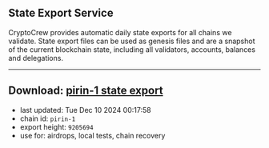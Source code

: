 ## State Export Service
CryptoCrew provides automatic daily state exports for all chains we validate. State export files can be used as genesis files and are a snapshot of the current blockchain state, including all validators, accounts, balances and delegations.

---
**Download: [pirin-1 state export](https://dl-eu2.ccvalidators.com/SERVICE/nolus/pirin-1_export_9205694.json)**
---

- last updated: Tue Dec 10 2024 00:17:58
- chain id: `pirin-1`
- export height: `9205694`
- use for: airdrops, local tests, chain recovery
